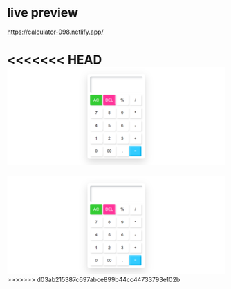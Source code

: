 # live preview
https://calculator-098.netlify.app/

<<<<<<< HEAD
<img src="./Screenshot.png"/>
=======
<img src="./screenshot.png"/>
>>>>>>> d03ab215387c697abce899b44cc44733793e102b
